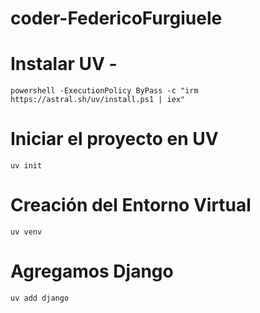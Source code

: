 ﻿# coder-FedericoFurgiuele

# Instalar UV -
    powershell -ExecutionPolicy ByPass -c "irm https://astral.sh/uv/install.ps1 | iex"
# Iniciar el proyecto en UV
    uv init 
# Creación del Entorno Virtual
    uv venv
# Agregamos Django
    uv add django
# 